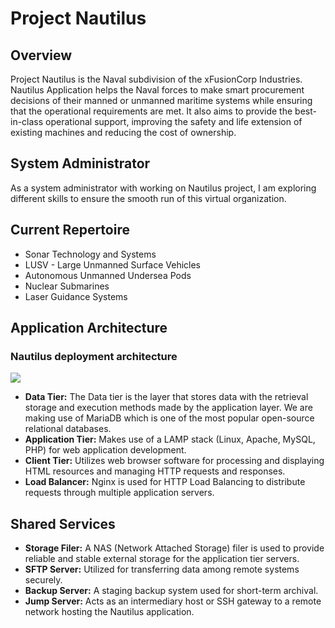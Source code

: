 # Project Nautilus

## Overview
Project Nautilus is the Naval subdivision of the xFusionCorp Industries. Nautilus Application helps the Naval forces to make smart procurement decisions of their manned or unmanned maritime systems while ensuring that the operational requirements are met. It also aims to provide the best-in-class operational support, improving the safety and life extension of existing machines and reducing the cost of ownership.

## System Administrator
As a system administrator with working on Nautilus project, I am exploring different skills to ensure the smooth run of this virtual organization.

## Current Repertoire
- Sonar Technology and Systems
- LUSV - Large Unmanned Surface Vehicles
- Autonomous Unmanned Undersea Pods
- Nuclear Submarines
- Laser Guidance Systems

## Application Architecture
### Nautilus deployment architecture 
<img src=https://github.com/Reeceakhun/kodekloud-task/blob/f58ddd85eea4276fd6025b96c1945b7e5f19a1f2/Kodekloud-engineer.jpeg >

- **Data Tier:** The Data tier is the layer that stores data with the retrieval storage and execution methods made by the application layer. We are making use of MariaDB which is one of the most popular open-source relational databases.
- **Application Tier:** Makes use of a LAMP stack (Linux, Apache, MySQL, PHP) for web application development.
- **Client Tier:** Utilizes web browser software for processing and displaying HTML resources and managing HTTP requests and responses.
- **Load Balancer:** Nginx is used for HTTP Load Balancing to distribute requests through multiple application servers.

## Shared Services
- **Storage Filer:** A NAS (Network Attached Storage) filer is used to provide reliable and stable external storage for the application tier servers.
- **SFTP Server:** Utilized for transferring data among remote systems securely.
- **Backup Server:** A staging backup system used for short-term archival.
- **Jump Server:** Acts as an intermediary host or SSH gateway to a remote network hosting the Nautilus application.
